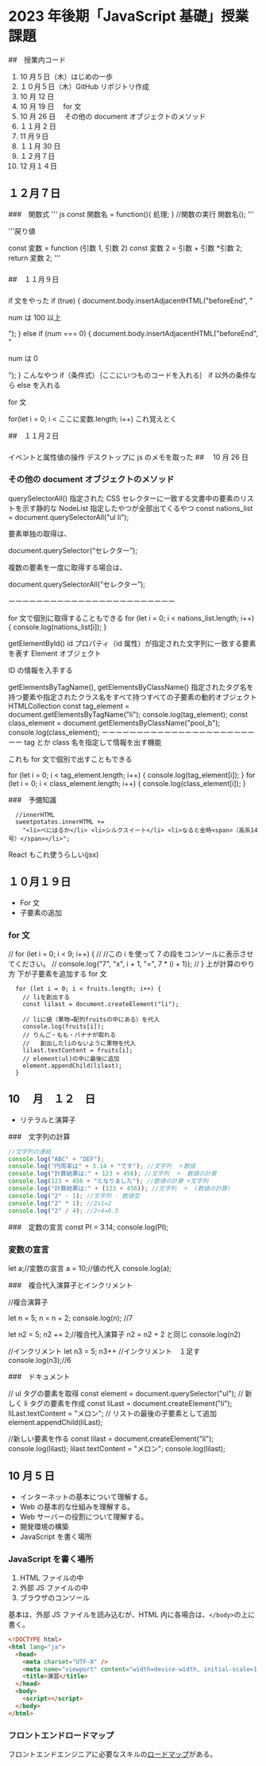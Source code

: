 # 2023 年後期「JavaScript 基礎」授業課題

##　授業内コード

1. 10 月５日（木）はじめの一歩
2. １０月５日（木）GitHub リポジトリ作成
3. 10 月 12 日
4. 10 月 19 日　 for 文
5. 10 月 26 日　 その他の document オブジェクトのメソッド
6. １１月 2 日
7. 11 月９日
8. １１月 30 日
9. １２月７日
10. 12 月１４日

## １２月７日

###　関数式
''' js
const 関数名 = function(){
処理;
}
//関数の実行
関数名();
'''

'''戻り値

const 変数 = function (引数 1, 引数 2)
const 変数 2 = 引数 + 引数 \*引数 2;
return 変数 2;
'''

###

##　１１月９日

###

if 文をやった
if (true) {
document.body.insertAdjacentHTML("beforeEnd", "<p>num は 100 以上</p>");
} else if (num === 0) {
document.body.insertAdjacentHTML("beforeEnd", "<p>num は 0</p>");
}
こんなやつ
if（条件式）｛ここにいつものコードを入れる｝
if 以外の条件なら else を入れる

for 文

for(let i = 0; i < ここに変数.length; i++)
これ覚えとく

##　１１月２日

###

イベントと属性値の操作
デスクトップに js のメモを取った ##　 10 月 26 日

###

### その他の document オブジェクトのメソッド

querySelectorAll()
指定された CSS セレクターに一致する文書中の要素のリストを示す静的な NodeList
指定したやつが全部出てくるやつ
const nations_list = document.querySelectorAll("ul li");

要素単独の取得は、

document.querySelector(“セレクター”);

複数の要素を一度に取得する場合は、

document.querySelectorAll(“セレクター”);

ーーーーーーーーーーーーーーーーーーーーーーーー

for 文で個別に取得することもできる
for (let i = 0; i < nations_list.length; i++) {
console.log(nations_list[i]);
}

getElementById()
id プロパティ（id 属性）が指定された文字列に一致する要素を表す Element オブジェクト

ID の情報を入手する

getElementsByTagName(), getElementsByClassName()
指定されたタグ名を持つ要素や指定されたクラス名をすべて持つすべての子要素の動的オブジェクト HTMLCollection
const tag_element = document.getElementsByTagName("li");
console.log(tag_element);
const class_element = document.getElementsByClassName("pool_b");
console.log(class_element);
ーーーーーーーーーーーーーーーーーーーーーーーー
tag とか class 名を指定して情報を出す機能

これも for 文で個別で出すこともできる

for (let i = 0; i < tag_element.length; i++) {
console.log(tag_element[i]);
}
for (let i = 0; i < class_element.length; i++) {
console.log(class_element[i]);
}

###　予備知識

      //innerHTML
      sweetpotatos.innerHTML +=
        "<li>べにはるか</li> <li>シルクスイート</li> <li>なると金時<span>（高系14号）</span></li>";

React もこれ使うらしい(jsx)

## １０月１９日

- For 文
- 子要素の追加

### for 文

// for (let i = 0; i < 9; i++) {
// //この i を使って 7 の段をコンソールに表示させてください。
// console.log("7", "x", i + 1, "=", 7 \* (i + 1));
// }
上が計算のやり方
下が子要素を追加する for 文

      for (let i = 0; i < fruits.length; i++) {
        // liを創出する
        const lilast = document.createElement("li");

        // liに値（果物→配列fruitsの中にある）を代入
        console.log(fruits[i]);
        // りんご・もも・バナナが取れる
        //   創出したliのないように果物を代入
        lilast.textContent = fruits[i];
        // element(ul)の中に最後に追加
        element.appendChild(lilast);
      }

## 10 　月　１２　日

- リテラルと演算子

###　文字列の計算

```js
//文字列の連結
console.log("ABC" + "DEF");
console.log("円周率は" + 3.14 + "です"); //文字列　＋数値
console.log("計算結果は:" + 123 + 456); //文字列　＋　数値の計算
console.log(123 + 456 + "となりました"); //数値の計算 +文字列
console.log("計算結果は:" + (123 + 456)); //文字列　＋　(数値の計算)
console.log("2" - 1); //文字列 - 数値型
console.log("2" * 1); //2x1=2
console.log("2" / 4); //2÷4=0.5
```

###　定数の宣言
const PI = 3.14;
console.log(PI);

### 変数の宣言

let a;//変数の宣言
a = 10;//値の代入
console.log(a);

###　複合代入演算子とインクリメント

//複合演算子

let n = 5;
n = n + 2;
console.log(n); //7

let n2 = 5;
n2 += 2;//複合代入演算子 n2 = n2 + 2 と同じ
console.log(n2)

//インクリメント
let n3 = 5;
n3++ //インクリメント　１足す
console.log(n3);//6

###　ドキュメント

// ul タグの要素を取得
const element = document.querySelector("ul");
// 新しく li タグの要素を作成
const liLast = document.createElement("li");
liLast.textContent = "メロン";
// リストの最後の子要素として追加
element.appendChild(liLast);

//新しい要素を作る
const lilast = document.createElement("li");
console.log(lilast);
lilast.textContent = "メロン";
console.log(lilast);

## 10 月 5 日

- インターネットの基本について理解する。
- Web の基本的な仕組みを理解する。
- Web サーバーの役割について理解する。
- 開発環境の構築
- JavaScript を書く場所

### JavaScript を書く場所

1. HTML ファイルの中
1. 外部 JS ファイルの中
1. ブラウザのコンソール

基本は、外部 JS ファイルを読み込むが、HTML 内に各場合は、`</body>`の上に書く。

```html
<!DOCTYPE html>
<html lang="ja">
  <head>
    <meta charset="UTF-8" />
    <meta name="viewport" content="width=device-width, initial-scale=1.0" />
    <title>演習</title>
  </head>
  <body>
    <script></script>
  </body>
</html>
```

### フロントエンドロードマップ

フロントエンドエンジニアに必要なスキルの[ロードマップ](https://roadmap.sh/frontend)がある。
